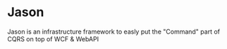 Jason
================

Jason is an infrastructure framework to easly put the "Command" part of CQRS on top of WCF &amp; WebAPI
